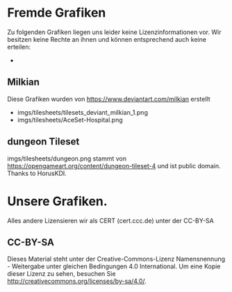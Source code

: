 # Fremde Grafiken
Zu folgenden Grafiken liegen uns leider keine Lizenzinformationen vor. Wir besitzen keine Rechte an ihnen und können entsprechend auch keine erteilen:

* 

## Milkian
Diese Grafiken wurden von https://www.deviantart.com/milkian erstellt
* imgs/tilesheets/tilesets_deviant_milkian_1.png
* imgs/tilesheets/AceSet-Hospital.png

## dungeon Tileset
imgs/tilesheets/dungeon.png stammt von https://opengameart.org/content/dungeon-tileset-4 und ist public domain. Thanks to HorusKDI.

# Unsere Grafiken.
Alles andere Lizensieren wir als CERT (cert.ccc.de) unter der CC-BY-SA
## CC-BY-SA
Dieses Material steht unter der Creative-Commons-Lizenz Namensnennung - Weitergabe unter gleichen Bedingungen 4.0 International. Um eine Kopie dieser Lizenz zu sehen, besuchen Sie http://creativecommons.org/licenses/by-sa/4.0/.
